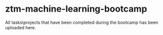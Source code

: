 # ztm-machine-learning-bootcamp
All tasks\projects that have been completed during the bootcamp has been uploaded here.
